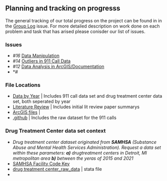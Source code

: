 ## Planning and tracking on progresss 
The general tracking of our total progress on the project can be found in in the [Group Log](https://github.com/ecn310/course-project-zipcentercrime/issues/2) issue.  For more detailed description on work done on each problem and task that has arised please conisder our list of issues.
### Issues
  - *#16* [Data Manipulation](https://github.com/ecn310/course-project-zipcentercrime/issues/16)
  - *#14* [Outliers in 911 Call Data](https://github.com/ecn310/course-project-zipcentercrime/issues/14)
  - *#12* [Data Analysis in ArcGIS/Documentation](https://github.com/ecn310/course-project-zipcentercrime/issues/12)
  - *#

### File Locations 
  - [Data by Year](https://github.com/ecn310/course-project-zipcentercrime/tree/main/Data%20by%20year) | Includes 911 call data set and drug treatment center data set, both seperated by year
  - [Literature Review](https://github.com/ecn310/course-project-zipcentercrime/tree/main/Lit_Review) | Includes initial lit review paper summarys
  - [ArcGIS files](https://github.com/ecn310/course-project-zipcentercrime/tree/main/ArcGIS%20files) |
  - [.github](https://github.com/ecn310/course-project-zipcentercrime/tree/main/.github) | Includes the raw dataset for the 911 calls

### Drug Treatment Center data set context
  - *Drug treatment center dataset originated from **SAMHSA** (Substance Abuse and Mental Health Services Administration). Request a data set within these parameters: **a)** drugtreatment centers in Detroit, MI metropolitan area **b)** between the yeras of 2015 and 2021*
  -  [SAMHSA Facility Code Key](https://github.com/ecn310/course-project-zipcentercrime/blob/main/samhsa_services.pdf)
  - [drug treatment center_raw_data](https://github.com/ecn310/course-project-zipcentercrime/blob/main/detroit_samhsa_sud_2015_2021.dta) | stata file
  - 
